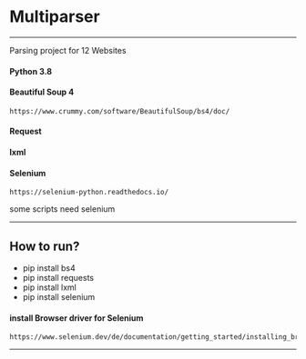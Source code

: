# Multiparser

---
Parsing project for 12 Websites
#### Python 3.8 
#### Beautiful Soup 4 
    https://www.crummy.com/software/BeautifulSoup/bs4/doc/
#### Request
#### lxml
#### Selenium 
    https://selenium-python.readthedocs.io/
some scripts need selenium

---
## How to run?

 - pip install bs4
 - pip install requests
 - pip install lxml
 - pip install selenium

#### install Browser driver for Selenium
    https://www.selenium.dev/de/documentation/getting_started/installing_browser_drivers/
---


